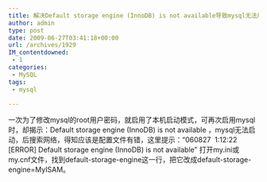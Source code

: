 ```yaml
---
title: 解决Default storage engine (InnoDB) is not available导致mysql无法启动的
author: admin
type: post
date: 2009-06-27T03:41:18+00:00
url: /archives/1929
IM_contentdowned:
 - 1
categories:
 - MySQL
tags:
 - mysql

---
```

一次为了修改mysql的root用户密码，就启用了本机启动模式，可再次启用mysql时，却揭示：Default storage engine (InnoDB) is not available ，mysql无法启动，后搜索网络，得知应该是配置文件有错，这里提示：“060827  1:12:22 [ERROR] Default storage engine (InnoDB) is not available”
打开my.ini或my.cnf文件，找到default-storage-engine这一行，把它改成default-storage-engine=MyISAM。